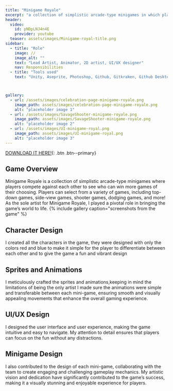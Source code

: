 ```yaml
---
title: "Minigame Royale"
excerpt: "a collection of simplistic arcade-type minigames in which players will compete against each other to see who can win more games of their choosing."
header:
  video:
    id: pNDpLNJ4n4E
    provider: youtube
  teaser: assets/images/Minigame-royal-title.png
sidebar:
  - title: "Role"
    image: //
    image_alt: ""
    text: "Lead Artist, Animator, 2D artist, UI/UX designer"
    nav: Responsibilities
  - title: "Tools used"
    text: "Unity, Aseprite, Photoshop, Github, Gitkraken, Github Desktop, Visual Studio, Jetbrains rider"#please add project management tool



gallery:
  - url: /assets/images/celebration-page-minigame-royale.png
    image_path: assets/images/celebration-page-minigame-royale.png
    alt: "placeholder image 1"
  - url: /assets/images/SavageShooter-minigame-royale.png
    image_path: assets/images/SavageShooter-minigame-royale.png
    alt: "placeholder image 2"
  - url: /assets/images/UI-minigame-royal.png
    image_path: assets/images/UI-minigame-royal.png
    alt: "placeholder image 3"
---
```


[DOWNLOAD IT HERE!](https://christianzambri777.itch.io/minigame){: .btn .btn--primary}

## Game Overview

Minigame Royale is a collection of simplistic arcade-type minigames where players compete against each other to see who can win more games of their choosing. Players can select from a variety of games, including top-down games, side-view games, shooter games, dodging games, and more!
As the sole artist for Minigame Royale, I played a pivotal role in bringing the game’s world to life.
{% include gallery caption="screenshots from the game" %}

## Character Design 
I created all the characters in the game, they were designed with only the colors red and blue to make it simple for the player to differentiate between each other and to give the game a fun and vibrant design

## Sprites and Animations
I meticulously crafted the sprites and animations,keeping in mind the limitations of being the only artist I made sure the animations were simple and transferable between each mini-game, ensuring smooth and visually appealing movements that enhance the overall gaming experience.


## UI/UX Design
I designed the user interface and user experience, making the game intuitive and easy to navigate. My attention to detail ensures that players can focus on the fun without any distractions.

## Minigame Design
I also contributed to the design of each mini-game, collaborating with the team to create engaging and challenging gameplay mechanics.
My artistic vision and dedication have significantly contributed to the game’s success, making it a visually stunning and enjoyable experience for players.


